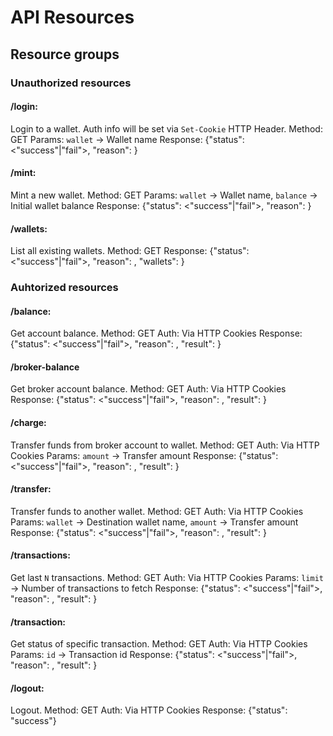 # API Resources

## Resource groups

### Unauthorized resources

#### /login:

Login to a wallet. Auth info will be set via `Set-Cookie` HTTP Header.
Method: GET
Params: `wallet` -> Wallet name
Response: {"status": <"success"|"fail">, "reason": <Reason in case of failure>}

#### /mint:

Mint a new wallet.
Method: GET
Params: `wallet` -> Wallet name, `balance` -> Initial wallet balance
Response: {"status": <"success"|"fail">, "reason": <Reason in case of failure>}

#### /wallets:

List all existing wallets.
Method: GET
Response: {"status": <"success"|"fail">, "reason": <Reason in case of failure>, "wallets": <List of wallets in case of success>}

### Auhtorized resources

#### /balance:

Get account balance.
Method: GET
Auth: Via HTTP Cookies
Response: {"status": <"success"|"fail">, "reason": <Reason in case of failure>, "result": <Account balance in case of success>}

#### /broker-balance

Get broker account balance.
Method: GET
Auth: Via HTTP Cookies
Response: {"status": <"success"|"fail">, "reason": <Reason in case of failure>, "result": <Account balance in case of success>}

#### /charge:

Transfer funds from broker account to wallet.
Method: GET
Auth: Via HTTP Cookies
Params: `amount` -> Transfer amount
Response: {"status": <"success"|"fail">, "reason": <Reason in case of failure>, "result": <Transaction id in case of success>}

#### /transfer:

Transfer funds to another wallet.
Method: GET
Auth: Via HTTP Cookies
Params: `wallet` -> Destination wallet name, `amount` -> Transfer amount
Response: {"status": <"success"|"fail">, "reason": <Reason in case of failure>, "result": <Transaction id in case of success>}

#### /transactions:

Get last `N` transactions.
Method: GET
Auth: Via HTTP Cookies
Params: `limit` -> Number of transactions to fetch
Response: {"status": <"success"|"fail">, "reason": <Reason in case of failure>, "result": <List of transactions in case of success>}

#### /transaction:

Get status of specific transaction.
Method: GET
Auth: Via HTTP Cookies
Params: `id` -> Transaction id
Response: {"status": <"success"|"fail">, "reason": <Reason in case of failure>, "result": <Transaction in case of success>}

#### /logout:

Logout.
Method: GET
Auth: Via HTTP Cookies
Response: {"status": "success"}
